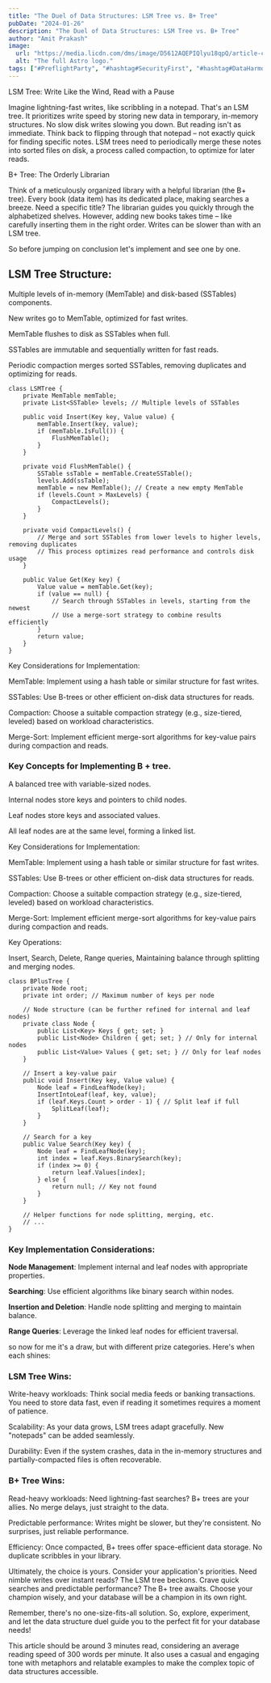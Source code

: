 ```yaml
---
title: "The Duel of Data Structures: LSM Tree vs. B+ Tree"
pubDate: "2024-01-26"
description: "The Duel of Data Structures: LSM Tree vs. B+ Tree"
author: "Amit Prakash"
image:
  url: "https://media.licdn.com/dms/image/D5612AQEPIQlyu18qpQ/article-cover_image-shrink_720_1280/0/1706282956538?e=1711584000&v=beta&t=MzZdg1aqAoGOo4KrybWLYySuPRvT8ifMMeE346zVlg8"
  alt: "The full Astro logo."
tags: ["#PreflightParty", "#hashtag#SecurityFirst", "#hashtag#DataHarmony", "#hashtag#NoMoreWebWalls"]
---
```


LSM Tree: Write Like the Wind, Read with a Pause

Imagine lightning-fast writes, like scribbling in a notepad. That's an LSM tree. It prioritizes write speed by storing new data in temporary, in-memory structures. No slow disk writes slowing you down. But reading isn't as immediate. Think back to flipping through that notepad – not exactly quick for finding specific notes. LSM trees need to periodically merge these notes into sorted files on disk, a process called compaction, to optimize for later reads.

B+ Tree: The Orderly Librarian

Think of a meticulously organized library with a helpful librarian (the B+ tree). Every book (data item) has its dedicated place, making searches a breeze. Need a specific title? The librarian guides you quickly through the alphabetized shelves. However, adding new books takes time – like carefully inserting them in the right order. Writes can be slower than with an LSM tree.



So before jumping on conclusion let's implement and see one by one.

## LSM Tree Structure:

Multiple levels of in-memory (MemTable) and disk-based (SSTables) components.

New writes go to MemTable, optimized for fast writes.

MemTable flushes to disk as SSTables when full.

SSTables are immutable and sequentially written for fast reads.

Periodic compaction merges sorted SSTables, removing duplicates and optimizing for reads.

```
class LSMTree {
    private MemTable memTable;
    private List<SSTable> levels; // Multiple levels of SSTables

    public void Insert(Key key, Value value) {
        memTable.Insert(key, value);
        if (memTable.IsFull()) {
            FlushMemTable();
        }
    }

    private void FlushMemTable() {
        SSTable ssTable = memTable.CreateSSTable();
        levels.Add(ssTable);
        memTable = new MemTable(); // Create a new empty MemTable
        if (levels.Count > MaxLevels) {
            CompactLevels();
        }
    }

    private void CompactLevels() {
        // Merge and sort SSTables from lower levels to higher levels, removing duplicates
        // This process optimizes read performance and controls disk usage
    }

    public Value Get(Key key) {
        Value value = memTable.Get(key);
        if (value == null) {
            // Search through SSTables in levels, starting from the newest
            // Use a merge-sort strategy to combine results efficiently
        }
        return value;
    }
}

```

Key Considerations for Implementation:

MemTable: Implement using a hash table or similar structure for fast writes.

SSTables: Use B-trees or other efficient on-disk data structures for reads.

Compaction: Choose a suitable compaction strategy (e.g., size-tiered, leveled) based on workload characteristics.

Merge-Sort: Implement efficient merge-sort algorithms for key-value pairs during compaction and reads.



### Key Concepts for Implementing B + tree.


A balanced tree with variable-sized nodes.

Internal nodes store keys and pointers to child nodes.

Leaf nodes store keys and associated values.

All leaf nodes are at the same level, forming a linked list.

Key Considerations for Implementation:

MemTable: Implement using a hash table or similar structure for fast writes.

SSTables: Use B-trees or other efficient on-disk data structures for reads.

Compaction: Choose a suitable compaction strategy (e.g., size-tiered, leveled) based on workload characteristics.

Merge-Sort: Implement efficient merge-sort algorithms for key-value pairs during compaction and reads.



Key Operations:

Insert, Search, Delete, Range queries, Maintaining balance through splitting and merging nodes.

```
class BPlusTree {
    private Node root;
    private int order; // Maximum number of keys per node

    // Node structure (can be further refined for internal and leaf nodes)
    private class Node {
        public List<Key> Keys { get; set; }
        public List<Node> Children { get; set; } // Only for internal nodes
        public List<Value> Values { get; set; } // Only for leaf nodes
    }

    // Insert a key-value pair
    public void Insert(Key key, Value value) {
        Node leaf = FindLeafNode(key);
        InsertIntoLeaf(leaf, key, value);
        if (leaf.Keys.Count > order - 1) { // Split leaf if full
            SplitLeaf(leaf);
        }
    }

    // Search for a key
    public Value Search(Key key) {
        Node leaf = FindLeafNode(key);
        int index = leaf.Keys.BinarySearch(key);
        if (index >= 0) {
            return leaf.Values[index];
        } else {
            return null; // Key not found
        }
    }

    // Helper functions for node splitting, merging, etc.
    // ...
}

```

### Key Implementation Considerations:

**Node Management**: Implement internal and leaf nodes with appropriate properties.

**Searching**: Use efficient algorithms like binary search within nodes.

**Insertion and Deletion**: Handle node splitting and merging to maintain balance.

**Range Queries**: Leverage the linked leaf nodes for efficient traversal.



so now for me it's a draw, but with different prize categories. Here's when each shines:

### LSM Tree Wins:

Write-heavy workloads: Think social media feeds or banking transactions. You need to store data fast, even if reading it sometimes requires a moment of patience.

Scalability: As your data grows, LSM trees adapt gracefully. New "notepads" can be added seamlessly.

Durability: Even if the system crashes, data in the in-memory structures and partially-compacted files is often recoverable.

### B+ Tree Wins:

Read-heavy workloads: Need lightning-fast searches? B+ trees are your allies. No merge delays, just straight to the data.

Predictable performance: Writes might be slower, but they're consistent. No surprises, just reliable performance.

Efficiency: Once compacted, B+ trees offer space-efficient data storage. No duplicate scribbles in your library.

Ultimately, the choice is yours. Consider your application's priorities. Need nimble writes over instant reads? The LSM tree beckons. Crave quick searches and predictable performance? The B+ tree awaits. Choose your champion wisely, and your database will be a champion in its own right.

Remember, there's no one-size-fits-all solution. So, explore, experiment, and let the data structure duel guide you to the perfect fit for your database needs!

This article should be around 3 minutes read, considering an average reading speed of 300 words per minute. It also uses a casual and engaging tone with metaphors and relatable examples to make the complex topic of data structures accessible.